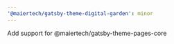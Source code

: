 ```yaml
---
'@maiertech/gatsby-theme-digital-garden': minor
---
```


Add support for @maiertech/gatsby-theme-pages-core

